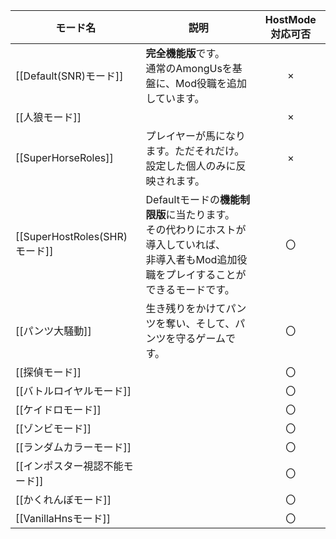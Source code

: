 | モード名 | 説明 | HostMode対応可否 |
| -- | -- | :--: |
| [[Default(SNR)モード]] | **完全機能版**です。<br>通常のAmongUsを基盤に、Mod役職を追加しています。 | × |
| [[人狼モード]] |  | × |
| [[SuperHorseRoles]] | プレイヤーが馬になります。ただそれだけ。<br>設定した個人のみに反映されます。 | × |
| [[SuperHostRoles(SHR)モード]] | Defaultモードの**機能制限版**に当たります。<br>その代わりにホストが導入していれば、<br>非導入者もMod追加役職をプレイすることができるモードです。 | 〇 |
| [[パンツ大騒動]] | 生き残りをかけてパンツを奪い、そして、パンツを守るゲームです。 | 〇 |
| [[探偵モード]] |  | 〇 |
| [[バトルロイヤルモード]] |  | 〇 |
| [[ケイドロモード]] |  | 〇 |
| [[ゾンビモード]] |  | 〇 |
| [[ランダムカラーモード]] |  | 〇 |
| [[インポスター視認不能モード]] |  | 〇 |
| [[かくれんぼモード]] |  | 〇 |
| [[VanillaHnsモード]] |  | 〇 |